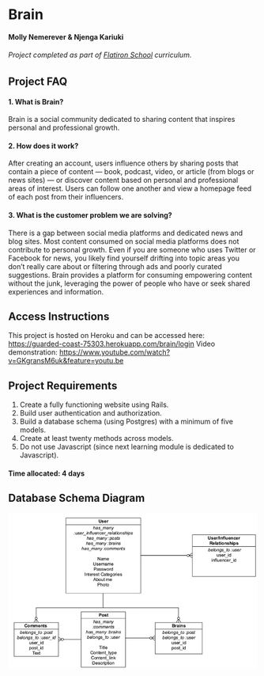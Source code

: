# Brain

#### Molly Nemerever & Njenga Kariuki

###### Project completed as part of [Flatiron School](https://flatironschool.comcampuses/seattle/) curriculum.

## Project FAQ
#### 1. What is Brain?
Brain is a social community dedicated to sharing content that inspires personal and professional growth.

#### 2. How does it work?
After creating an account, users influence others by sharing posts that contain a piece of content — book, podcast, video, or article (from blogs or news sites) — or discover content based on personal and professional areas of interest. Users can follow one another and view a homepage feed of each post from their influencers.

#### 3. What is the customer problem we are solving?
There is a gap between social media platforms and dedicated news and blog sites. Most content consumed on social media platforms does not contribute to personal growth. Even if you are someone who uses Twitter or Facebook for news, you likely find yourself drifting into topic areas you don’t really care about or filtering through ads and poorly curated suggestions. Brain provides a platform for consuming empowering content without the junk, leveraging the power of people who have or seek shared experiences and information.  

## Access Instructions
This project is hosted on Heroku and can be accessed here: https://guarded-coast-75303.herokuapp.com/brain/login
Video demonstration: https://www.youtube.com/watch?v=GKgransM6uk&feature=youtu.be

## Project Requirements
1.	Create a fully functioning website using Rails.
2.	Build user authentication and authorization.
3.	Build a database schema (using Postgres) with a minimum of five models.
4.	Create at least twenty methods across models.
5.	Do not use Javascript (since next learning module is dedicated to Javascript).

#### Time allocated: 4 days

## Database Schema Diagram
![Data model](mod2_project_diagram_v2.png)
